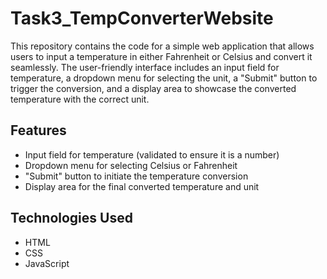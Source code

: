 # Task3_TempConverterWebsite

This repository contains the code for a simple web application that allows users to input a temperature in either Fahrenheit or Celsius and convert it seamlessly. The user-friendly interface includes an input field for temperature, a dropdown menu for selecting the unit, a "Submit" button to trigger the conversion, and a display area to showcase the converted temperature with the correct unit.

## Features
- Input field for temperature (validated to ensure it is a number)
- Dropdown menu for selecting Celsius or Fahrenheit
- "Submit" button to initiate the temperature conversion
- Display area for the final converted temperature and unit

## Technologies Used
- HTML
- CSS
- JavaScript

